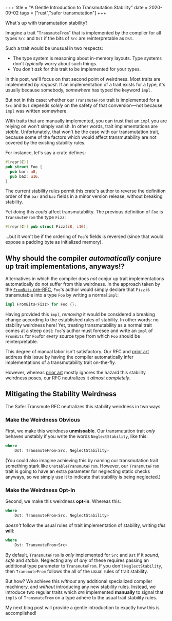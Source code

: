 +++
title = "A Gentle Introduction to Transmutation Stability"
date = 2020-09-02
tags = ["rust","safer transmutation"]
+++

What's up with transmutation stability?

<!-- more -->

Imagine a trait "`TransmuteFrom`" that is implemented by the compiler for all types `Src` and `Dst` if the bits of `Src` are reinterpretable as `Dst`.

Such a trait would be unusual in two respects:
  - The type system is reasoning about in-memory layouts. Type systems don't *typically* worry about such things.
  - You don't *ask* for this trait to be implemented for your types.

In this post, we'll focus on that second point of weirdness. Most traits are implemented *by request*. If an implementation of a trait exists for a type, it's usually because somebody, *somewhere* has typed the keyword `impl`.

But not in this case: whether our `TransmuteFrom` trait is implemented for a `Src` and `Dst` depends *solely* on the safety of that conversion—not because `impl` was written somewhere.

With traits that are manually implemented, you can trust that an `impl` you are relying on won't simply vanish. In other words, trait implementations are *stable*. Unfortunately, that won't be the case with our transmutation trait, because some of the factors which would affect transmutability are not covered by the existing stability rules.

For instance, let's say a crate defines:
```rust
#[repr(C)]
pub struct Foo {
  pub bar: u8,
  pub baz: u16,
}
```
The current stability rules permit this crate's author to reverse the definition order of the `bar` and `baz` fields in a minor version release, without breaking stability.

Yet doing this *could* affect transmutability. The previous definition of `Foo` is `TransmuteFrom` the type `Fizz`:
```rust
#[repr(C)] pub struct Fizz(i8, i16);
```
...but it won't be if the ordering of `Foo`'s fields is reversed (since that would expose a padding byte as initialized memory).


## Why should the compiler *automatically* conjure up trait implementations, anyways!?
Alternatives in which the compiler does *not* conjur up trait implementations automatically do not suffer from this weirdness. In the approach taken by the [`FromBits` pre-RFC](https://internals.rust-lang.org/t/pre-rfc-frombits-intobits/7071), `Foo`'s author would simply declare that `Fizz` is transmutable into a type `Foo` by writing a normal `impl`:
```rust
impl FromBits<Fizz> for Foo {};
```
Having provided this `impl`, *removing* it would be considered a breaking change according to the established rules of stability. In other words: no stability weirdness here! Yet, treating transmutability as a normal trait comes at a steep cost: `Foo`'s author must foresee and write an `impl` of `FromBits` for `Foo`for *every* source type from which `Foo` should be reinterpretable.

This degree of manual labor isn't satisfactory. Our RFC and [prior art]((https://github.com/jswrenn/rfcs/blob/safer-transmute/text/0000-safer-transmute.md#automatic) ) address this issue by having the compiler automatically infer implementations of a transmutability trait on-the-fly.

However, whereas [prior art](https://github.com/jswrenn/rfcs/blob/safer-transmute/text/0000-safer-transmute.md#stability-hazards) mostly ignores the hazard this stability weirdness poses, our RFC neutralizes it *almost completely*.

## Mitigating the Stability Weirdness

The Safer Transmute RFC neutralizes this stability weirdness in two ways.

### Make the Weirdness Obvious

First, we make this weirdness **unmissable**. Our transmutation trait *only* behaves unstably if you write the words `NeglectStability`, like this:
```rust
where
    Dst: TransmuteFrom<Src, NeglectStability>
```
(You could also imagine achieving this by naming our transmutation trait something stark like `UnstableTransmuteFrom`. However, our `TransmuteFrom` trait is going to have an extra parameter for neglecting static checks anyways, so we simply use it to indicate that stability is being neglected.)

### Make the Weirdness Opt-In

Second, we make this weirdness **opt-in**. Whereas this:
```rust
where
    Dst: TransmuteFrom<Src, NeglectStability>
```
*doesn't* follow the usual rules of trait implementation of stability, writing *this* **will**:
```rust
where
    Dst: TransmuteFrom<Src>
```
By default, `TransmuteFrom` is *only* implemented for `Src` and `Dst` if it *sound*, *safe* and *stable*. Neglecting any of *any* of these requires passing an additional type parameter to `TransmuteFrom`. If you don't `NeglectStability`, then `TransmuteFrom` follows the all of the usual rules of trait stability.

But how? We achieve this *without* any additional specialized compiler machinery, and *without* introducing any new stability rules. Instead, we introduce two regular traits which *are* implemented **manually** to signal that `impl`s of `TransmuteFrom` on a type adhere to the usual trait stability rules.

My next blog post will provide a gentle introduction to exactly how this is accomplished!

